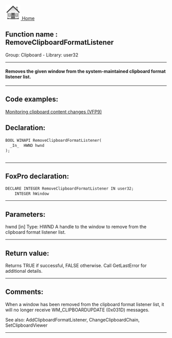 [<img src="../../images/home.png"> Home ](https://github.com/VFPX/Win32API)  

## Function name : RemoveClipboardFormatListener
Group: Clipboard - Library: user32    
***  


#### Removes the given window from the system-maintained clipboard format listener list.
***  


## Code examples:
[Monitoring clipboard content changes (VFP9)](../../samples/sample_601.md)  

## Declaration:
```foxpro  
BOOL WINAPI RemoveClipboardFormatListener(
  _In_  HWND hwnd
);
  
```  
***  


## FoxPro declaration:
```foxpro  
DECLARE INTEGER RemoveClipboardFormatListener IN user32;
	INTEGER hWindow  
```  
***  


## Parameters:
hwnd [in]
Type: HWND
A handle to the window to remove from the clipboard format listener list.  
***  


## Return value:
Returns TRUE if successful, FALSE otherwise. Call GetLastError for additional details.  
***  


## Comments:
When a window has been removed from the clipboard format listener list, it will no longer receive WM_CLIPBOARDUPDATE (0x031D) messages.  
  
See also: AddClipboardFormatListener, ChangeClipboardChain, SetClipboardViewer   
  
***  

